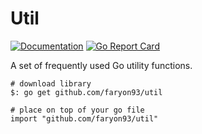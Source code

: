 # Util
[![Documentation](https://godoc.org/github.com/faryon93/util?status.svg)](http://godoc.org/github.com/faryon93/util)
[![Go Report Card](https://goreportcard.com/badge/github.com/faryon93/util)](https://goreportcard.com/report/github.com/faryon93/util)

A set of frequently used Go utility functions.

    # download library
    $: go get github.com/faryon93/util

    # place on top of your go file
    import "github.com/faryon93/util"